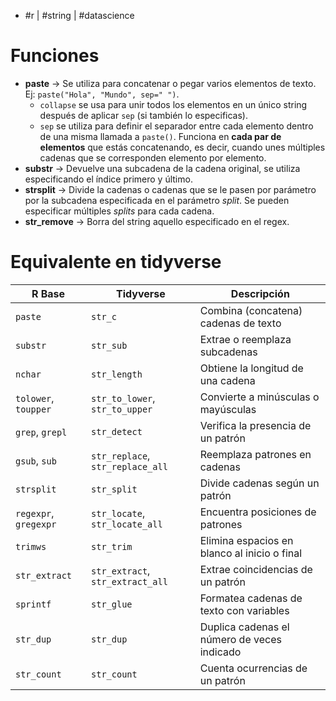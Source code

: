 - #r | #string | #datascience 

# Funciones
- **paste** -> Se utiliza para concatenar o pegar varios elementos de texto. Ej: `paste("Hola", "Mundo", sep=" ")`. 
	- `collapse` se usa para unir todos los elementos en un único string después de aplicar `sep` (si también lo especificas).
	- `sep` se utiliza para definir el separador entre cada elemento dentro de una misma llamada a `paste()`. Funciona en **cada par de elementos** que estás concatenando, es decir, cuando unes múltiples cadenas que se corresponden elemento por elemento.
- **substr** -> Devuelve una subcadena de la cadena original, se utiliza especificando el índice primero y último.
- **strsplit** -> Divide la cadenas o cadenas que se le pasen por parámetro por la subcadena especificada en el parámetro *split*. Se pueden especificar múltiples *splits* para cada cadena.
- **str_remove** -> Borra del string aquello especificado en el regex.

# Equivalente en tidyverse
| **R Base**            | **Tidyverse**                    | **Descripción**                              |
| --------------------- | -------------------------------- | -------------------------------------------- |
| `paste`               | `str_c`                          | Combina (concatena) cadenas de texto         |
| `substr`              | `str_sub`                        | Extrae o reemplaza subcadenas                |
| `nchar`               | `str_length`                     | Obtiene la longitud de una cadena            |
| `tolower`, `toupper`  | `str_to_lower`, `str_to_upper`   | Convierte a minúsculas o mayúsculas          |
| `grep`, `grepl`       | `str_detect`                     | Verifica la presencia de un patrón           |
| `gsub`, `sub`         | `str_replace`, `str_replace_all` | Reemplaza patrones en cadenas                |
| `strsplit`            | `str_split`                      | Divide cadenas según un patrón               |
| `regexpr`, `gregexpr` | `str_locate`, `str_locate_all`   | Encuentra posiciones de patrones             |
| `trimws`              | `str_trim`                       | Elimina espacios en blanco al inicio o final |
| `str_extract`         | `str_extract`, `str_extract_all` | Extrae coincidencias de un patrón            |
| `sprintf`             | `str_glue`                       | Formatea cadenas de texto con variables      |
| `str_dup`             | `str_dup`                        | Duplica cadenas el número de veces indicado  |
| `str_count`           | `str_count`                      | Cuenta ocurrencias de un patrón              |
